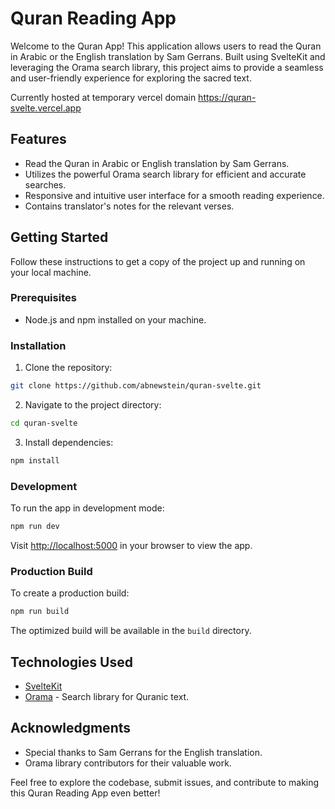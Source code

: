 # Quran Reading App

Welcome to the Quran App! This application allows users to read the Quran in Arabic or the English translation by Sam Gerrans. Built using SvelteKit and leveraging the Orama search library, this project aims to provide a seamless and user-friendly experience for exploring the sacred text.

Currently hosted at temporary vercel domain https://quran-svelte.vercel.app

## Features

- Read the Quran in Arabic or English translation by Sam Gerrans.
- Utilizes the powerful Orama search library for efficient and accurate searches.
- Responsive and intuitive user interface for a smooth reading experience.
- Contains translator's notes for the relevant verses.

## Getting Started

Follow these instructions to get a copy of the project up and running on your local machine.

### Prerequisites

- Node.js and npm installed on your machine.

### Installation

1. Clone the repository:

```bash
git clone https://github.com/abnewstein/quran-svelte.git
```

2. Navigate to the project directory:

```bash
cd quran-svelte
```

3. Install dependencies:

```bash
npm install
```

### Development

To run the app in development mode:

```bash
npm run dev
```

Visit [http://localhost:5000](http://localhost:5000) in your browser to view the app.

### Production Build

To create a production build:

```bash
npm run build
```

The optimized build will be available in the `build` directory.

## Technologies Used

- [SvelteKit](https://kit.svelte.dev/)
- [Orama](https://github.com/sbugert/arama) - Search library for Quranic text.

## Acknowledgments

- Special thanks to Sam Gerrans for the English translation.
- Orama library contributors for their valuable work.

Feel free to explore the codebase, submit issues, and contribute to making this Quran Reading App even better!
